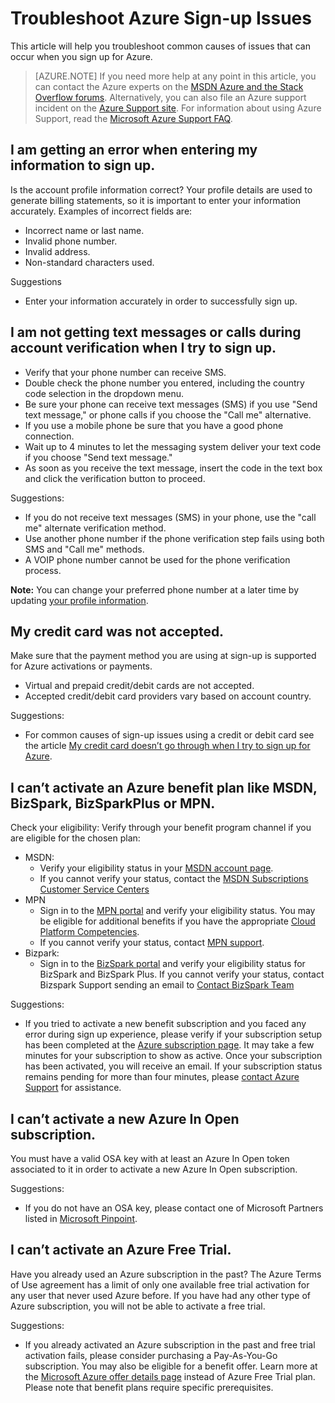 <properties
	pageTitle="Troubleshoot Azure Sign-up Issues | Microsoft Azure"
	description="Troubleshoot common causes of issues that can occur when you sign up for Azure."
	services="billing"
	documentationCenter=""
	authors="jiangchen79"
	manager="felixwu"
	editor=""
	tags="top-support-issue"/>

<tags
	ms.service="billing"
	ms.workload="na"
	ms.tgt_pltfrm="ibiza"
	ms.devlang="na"
	ms.topic="article"
	ms.date="06/30/2016"
	ms.author="cjiang"/>

# Troubleshoot Azure Sign-up Issues
This article will help you troubleshoot common causes of issues that can occur when you sign up for Azure.

> [AZURE.NOTE] If you need more help at any point in this article, you can contact the Azure experts on the [MSDN Azure and the Stack Overflow forums](https://azure.microsoft.com/support/forums/). Alternatively, you can also file an Azure support incident on the [Azure Support site](http://go.microsoft.com/fwlink/?linkid=544831&clcid=0x409). For information about using Azure Support, read the [Microsoft Azure Support FAQ](https://azure.microsoft.com/support/faq/).

## I am getting an error when entering my information to sign up.
Is the account profile information correct?
Your profile details are used to generate billing statements, so it is important to enter your information accurately. Examples of incorrect fields are:
- Incorrect name or last name.
- Invalid phone number.
- Invalid address.
- Non-standard characters used.

Suggestions
- Enter your information accurately in order to successfully sign up.

## I am not getting text messages or calls during account verification when I try to sign up.
- Verify that your phone number can receive SMS.
- Double check the phone number you entered, including the country code selection in the dropdown menu.
- Be sure your phone can receive text messages (SMS) if you use "Send text message," or phone calls if you choose the "Call me" alternative.
- If you use a mobile phone be sure that you have a good phone connection.
- Wait up to 4 minutes to let the messaging system deliver your text code if you choose "Send text message."
- As soon as you receive the text message, insert the code in the text box and click the verification button to proceed.

Suggestions:
- If you do not receive text messages (SMS) in your phone, use the "call me" alternate verification method.
- Use another phone number if the phone verification step fails using both SMS and "Call me" methods.
- A VOIP phone number cannot be used for the phone verification process.

**Note:** You can change your preferred phone number at a later time by updating [your profile information](https://account.windowsazure.com/Profile).

## My credit card was not accepted.
Make sure that the payment method you are using at sign-up is supported for Azure activations or payments.
- Virtual and prepaid credit/debit cards are not accepted.
- Accepted credit/debit card providers vary based on account country.

Suggestions:
- For common causes of sign-up issues using a credit or debit card see the article [My credit card doesn’t go through when I try to sign up for Azure](billing-credit-card-fails-during-azure-sign-up.md).

## I can’t activate an Azure benefit plan like MSDN, BizSpark, BizSparkPlus or MPN.
Check your eligibility:
Verify through your benefit program channel if you are eligible for the chosen plan:
- MSDN:
  - Verify your eligibility status in your [MSDN account page](https://msdn.microsoft.com/subscriptions/manage/default.aspx).
  - If you cannot verify your status, contact the [MSDN Subscriptions Customer Service Centers](https://msdn.microsoft.com/subscriptions/contactus.aspx)
- MPN
  - Sign in to the [MPN portal](https://mspartner.microsoft.com/en/us/Pages/Locale.aspx) and verify your eligibility status. You may be eligible for additional benefits if you have the appropriate [Cloud Platform Competencies](https://mspartner.microsoft.com/en/us/pages/membership/cloud-platform-competency.aspx).
  - If you cannot verify your status, contact [MPN support](https://mspartner.microsoft.com/en/us/Pages/Support/Premium/contact-support.aspx).
- Bizpark:
  - Sign in to the [BizSpark portal](https://www.microsoft.com/bizspark/default.aspx#start-two) and verify your eligibility status for BizSpark and BizSpark Plus.
  If you cannot verify your status, contact Bizspark Support sending an email to [Contact BizSpark Team](mailto:bizspark@microsoft.com?subject=BizSpark%20Support&body=Thank%20you%20for%20contacting%20BizSpark.%20Please%20provide%20as%20much%20of%20the%20following%20information%20as%20possible,%20as%20it%20will%20help%20expedite%20our%20response%20to%20you.%0aContact%20name:%0aStartup%20name:%0aMicrosoft%20Account/Live%20ID:%0aSpecific%20description%20of%20issue%20experienced%20or%20question:%0a%0aThank%20you,%0a%0aThe%20BizSpark%20Team)

Suggestions:
- If you tried to activate a new benefit subscription and you faced any error during sign up experience, please verify if your subscription setup has been completed at the [Azure subscription page](http://account.windowsazure.com/Subscriptions). It may take a few minutes for your subscription to show as active. Once your subscription has been activated, you will receive an email. If your subscription status remains pending for more than four minutes, please [contact Azure Support](http://go.microsoft.com/fwlink/?linkid=544831&clcid=0x409) for assistance.

## I can’t activate a new Azure In Open subscription.
You must have a valid OSA key with at least an Azure In Open token associated to it in order to activate a new Azure In Open subscription.

Suggestions:
- If you do not have an OSA key, please contact one of Microsoft Partners listed in [Microsoft Pinpoint](http://pinpoint.microsoft.com/).

## I can’t activate an Azure Free Trial.
Have you already used an Azure subscription in the past? The Azure Terms of Use agreement has a limit of only one available free trial activation for any user that never used Azure before. If you have had any other type of Azure subscription, you will not be able to activate a free trial.

Suggestions:
- If you already activated an Azure subscription in the past and free trial activation fails, please consider purchasing a Pay-As-You-Go subscription. You may also be eligible for a benefit offer. Learn more at the [Microsoft Azure offer details page](https://azure.microsoft.com/support/legal/offer-details/) instead of Azure Free Trial plan. Please note that benefit plans require specific prerequisites.
